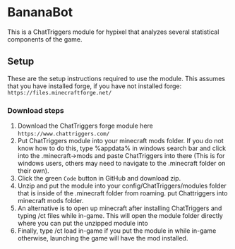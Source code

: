 # BananaBot
This is a ChatTriggers module for hypixel that analyzes several statistical components of the game.

## Setup
These are the setup instructions required to use the module. This assumes that you have installed forge, if you have not installed forge: ```https://files.minecraftforge.net/``` 
### Download steps
1. Download the ChatTriggers forge module here ```https://www.chattriggers.com/```
2. Put ChatTriggers module into your minecraft mods folder. If you do not know how to do this, type %appdata% in windows search bar and click into the .minecraft->mods and paste ChatTriggers into there (This is for windows users, others may need to navigate to the .minecraft folder on their own).
3. Click the green ```Code``` button in GitHub and download zip.
4. Unzip and put the module into your config/ChatTriggers/modules folder that is inside of the .minecraft folder from roaming.
put Chattriggers into minecraft mods folder.
4. An alternative is to open up minecraft after installing ChatTriggers and typing /ct files while in-game. This will open the module folder directly where you can put the unzipped module into
5. Finally, type /ct load in-game if you put the module in while in-game otherwise, launching the game will have the mod installed.
